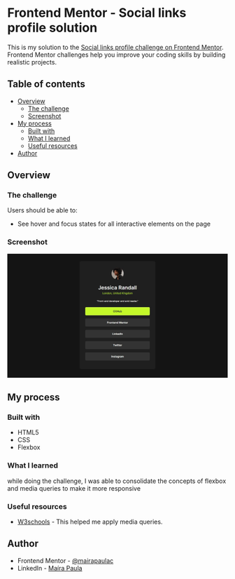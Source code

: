 # Frontend Mentor - Social links profile solution

This is my solution to the [Social links profile challenge on Frontend Mentor](https://www.frontendmentor.io/challenges/social-links-profile-UG32l9m6dQ). Frontend Mentor challenges help you improve your coding skills by building realistic projects. 

## Table of contents

- [Overview](#overview)
  - [The challenge](#the-challenge)
  - [Screenshot](#screenshot)
- [My process](#my-process)
  - [Built with](#built-with)
  - [What I learned](#what-i-learned)
  - [Useful resources](#useful-resources)
- [Author](#author)




## Overview

### The challenge

Users should be able to:

- See hover and focus states for all interactive elements on the page

### Screenshot

![](assets/social-profile-media.jpeg)


## My process

### Built with

- HTML5
- CSS 
- Flexbox


### What I learned

while doing the challenge, I was able to consolidate the concepts of flexbox and media queries to make it more responsive


### Useful resources

- [W3schools](https://www.w3schools.com/css/css_rwd_mediaqueries.asp) - This helped me apply media queries.

## Author

- Frontend Mentor - [@mairapaulac](https://www.frontendmentor.io/profile/mairapaulac)
- LinkedIn - [Maíra Paula](https://www.linkedin.com/in/maíra-paula-de-oliveira-cruz-64982120b/)



